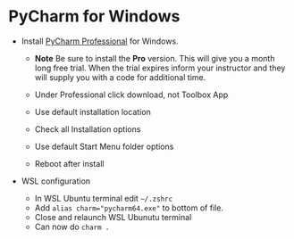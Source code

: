 # PyCharm for Windows

- Install [PyCharm Professional](https://www.jetbrains.com/pycharm/download/#section=windows) for Windows.
    - **Note** Be sure to install the **Pro** version. This will give you a month long free trial. When the trial expires inform your instructor and they will supply you with a code for additional time.

  - Under Professional click download, not Toolbox App
  - Use default installation location
  - Check all Installation options
  - Use default Start Menu folder options
  - Reboot after install



- WSL configuration
  - In WSL Ubuntu terminal edit `~/.zshrc`
  - Add `alias charm="pycharm64.exe"` to bottom of file.
  - Close and relaunch WSL Ubunutu terminal
  - Can now do `charm .`
